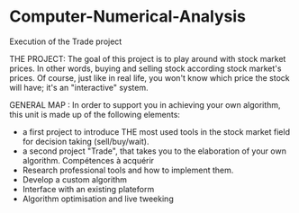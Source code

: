 # Computer-Numerical-Analysis

Execution of the Trade project

THE PROJECT:
The goal of this project is to play around with stock market prices.
In other words, buying and selling stock according stock market's prices.
Of course, just like in real life, you won't know which price the stock will have; it's an "interactive" system. 

GENERAL MAP :
In order to support you in achieving your own algorithm, this unit is made up of the following elements:
 - a first project to introduce THE most used tools in the stock market field for decision taking (sell/buy/wait).
 - a second project "Trade", that takes you to the elaboration of your own algorithm.
Compétences à acquérir
- Research professional tools and how to implement them.
- Develop a custom algorithm
- Interface with an existing plateform
- Algorithm optimisation and live tweeking
